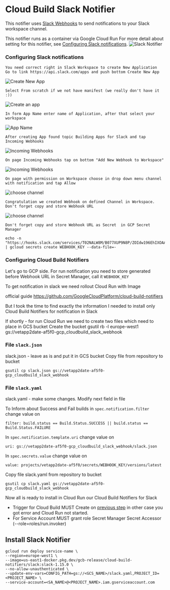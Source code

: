# Cloud Build Slack Notifier

This notifier uses [Slack Webhooks](https://api.slack.com/messaging/webhooks) to send notifications to your Slack workspace channel.

This notifier runs as a container via Google Cloud Run For more detail about setting for this notifier, see [Configuring Slack notifications](https://cloud.google.com/cloud-build/docs/configuring-notifications/configure-slack).
![Slack Notifier](CloudBuild-Slack.svg)
### Configuring Slack notifications

    You need correct right in Slack Workspace to create New Application
    Go to link https://api.slack.com/apps and push bottom Create New App 
![Create New App](README/1.png)

    Select From scratch if we not have manifest (we really don't have it :))
![Create an app](README/2.png)

    In form App Name enter name of Application, after that select your workspace
![App Name](README/3.png)

    After creating App found topic Building Apps for Slack and tap Incoming Webhooks
![Incoming Webhooks](README/4.png)

    On page Incoming Webhooks tap on bottom "Add New Webhook to Workspace"
![Incoming Webhooks](README/5.png)

    On page with permission on Workspace choose in drop down menu channel with notification and tap Allow
![choose channel](README/6.png)

    Congratulation we created Webhook on defined Channel in Workspace. Don't forget copy and store Webhook URL 
![choose channel](README/7.png)

    Don't forget copy and store Webhook URL as Secret  in GCP Secret Manager

```commandline
echo -n "https://hooks.slack.com/services/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" | gcloud secrets create WEBHOOK_KEY --data-file=-
```
### Configuring Cloud Build Notifiers

Let's go to GCP side.
For run notification you need to store generated before Webhook URL in Secret Manager, call it `WEBHOOK_KEY`

To get notification in slack we need rollout Cloud Run with Image

 official guide https://github.com/GoogleCloudPlatform/cloud-build-notifiers
 
But I took the time to find exactly the information I needed to install only Cloud Build Notifiers for notification in Slack 

If shortly - for run Cloud Run we need to create two files which need to place in GCS bucket
Create the bucket 
gsutil rb -l europe-west1 gs://vetapp2date-af5f0-gcp_cloudbuild_slack_webhook

### File `slack.json` 

slack.json - leave as is and put it in GCS bucket
Copy file from repository to bucket
```commandline
gsutil cp slack.json gs://vetapp2date-af5f0-gcp_cloudbuild_slack_webhook
```

### File `slack.yaml` 
slack.yaml - make some changes. Modify next field in file

To Inform about Success and Fail builds in `spec.notification.filter` change value on
```commandline 
filter: build.status == Build.Status.SUCCESS || build.status == Build.Status.FAILURE
```

In `spec.notification.template.uri` change value on
```commandline 
uri: gs://vetapp2date-af5f0-gcp_cloudbuild_slack_webhook/slack.json
```

In `spec.secrets.value` change value on
```commandline 
value: projects/vetapp2date-af5f0/secrets/WEBHOOK_KEY/versions/latest
```

Copy file slack.yaml from repository to bucket
```commandline
gsutil cp slack.yaml gs://vetapp2date-af5f0-gcp_cloudbuild_slack_webhook
```

Now all is ready to install in Cloud Run our Cloud Build Notifiers for Slack
- Trigger for Cloud Build MUST Create on [previous step](https://github.com/dnk80/CloudBuild/tree/main/CloudBuild-GitHub-integration) in other case you got error and Cloud Run not started.
- For Service Account MUST grant role Secret Manager Secret Accessor (--role=roles/run.invoker)


## Install Slack Notifier
```commandline
gcloud run deploy service-name \
--region=europe-west1 \
--image=us-east1-docker.pkg.dev/gcb-release/cloud-build-notifiers/slack:slack-1.15.0 \
--no-allow-unauthenticated \
--update-env-vars=CONFIG_PATH=gs://<GCS_NAME>/slack.yaml,PROJECT_ID=<PROJECT_NAME> \
--service-account=<SA_NAME>@<PROJECT_NAME>.iam.gserviceaccount.com
```

